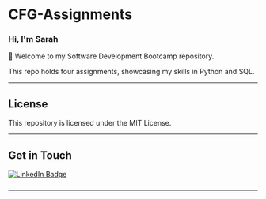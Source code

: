 # CFG-Assignments

### **Hi, I'm Sarah**

👋 Welcome to my Software Development Bootcamp repository.

This repo holds four assignments, showcasing my skills in Python and SQL. 


---

## License

This repository is licensed under the MIT License. 

---

## Get in Touch

<div id="badges" align="left" style="padding-bottom: 10px">
  <a href="https://www.linkedin.com/in/sarah-egleston/">
    <img src="https://img.shields.io/badge/LinkedIn-blue?style=for-the-badge&logo=linkedin&logoColor=white" alt="LinkedIn Badge"/>
  </a>
</div>

---
